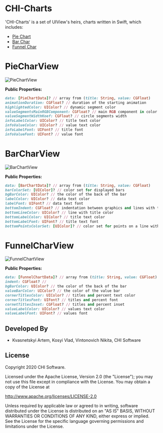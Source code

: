 # CHI-Charts

'CHI-Charts' is a set of UIView's heirs, charts written in Swift, which includes:
* [Pie Chart](#piechartview)
* [Bar Char](#barcharview)
* [Funnel Char](#funnelcharview)

# PieCharView
![PieChartView](https://user-images.githubusercontent.com/67891065/87921849-ce5dc600-ca83-11ea-85b1-d3647445f9e0.gif)

**Public Properties:**
```Ruby
data: [PieChartData]? // array from (title: String, value: CGFloat)
animationDuration: CGFloat? // duration of the starting animation 
highlightedColor: UIColor? // dynamic segment color
valueSegmentsMainRGBComponent: CGFloat? // main RGB component in color of first segment in circle
valueSegmentWidthKoef: CGFloat? // circle segments width
infoLabelColor: UIColor? // title text color
infoValueColor: UIColor? // value text color
infoLabelFont: UIFont? // title font
infoValueFont: UIFont? // value font
```

# BarCharView
![BarChartView](https://user-images.githubusercontent.com/67891065/87921835-c9007b80-ca83-11ea-8822-0853ee374b37.gif)

**Public Properties:**
```Ruby
data: [BarChartData]? // array from (title: String, value: CGFloat)
barColorSet: [UIColor]? // color set for displayed bars
bgBarColor: UIColor? // the color of the back of the bar
labelColor: UIColor? // data text color
labelFont: UIFont? // data text font
bottomIndent: CGFloat? // indentation between graphics and lines with title
bottomLineColor: UIColor? // line with title color
bottomLabelColor: UIColor? // title text color
bottomLabelFont: UIFont? // title text font
bottomPointsColorSet: [UIColor]? // color set for points on a line with tiles
```

# FunnelCharView
![FunnelChartView](https://user-images.githubusercontent.com/67891065/87921853-cef65c80-ca83-11ea-9be0-a0000efb2545.gif)

**Public Properties:**
```Ruby
data: [FunnelChartData]? // array from (title: String, value: CGFloat)
indent: CGFloat? //
bgBarColor: UIColor? // the color of the back of the bar
valueBarColor: UIColor? // the color of the value bar
cornerTitlesColor: UIColor? // titles and percent text color
cornerTitlesFont: UIFont? // titles and percent font
cornetTitlesInset: CGFloat? // titles and percent inset
valueLabelColor: UIColor? // values text color
valueLabelFont: UIFont? // values font
```

Developed By
------------

* Kvasnetskyi Artem, Kosyi Vlad, Vintonovich Nikita, CHI Software

License
--------

Copyright 2020 CHI Software.

Licensed under the Apache License, Version 2.0 (the "License");
you may not use this file except in compliance with the License.
You may obtain a copy of the License at

http://www.apache.org/licenses/LICENSE-2.0

Unless required by applicable law or agreed to in writing, software
distributed under the License is distributed on an "AS IS" BASIS,
WITHOUT WARRANTIES OR CONDITIONS OF ANY KIND, either express or implied.
See the License for the specific language governing permissions and
limitations under the License.
